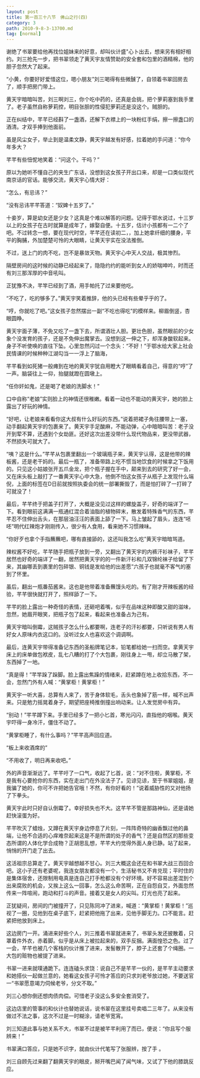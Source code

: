 ```yaml
---
layout: post
title: 第一百三十八节　佛山之行(四)
category: 3
path: 2010-9-8-3-13700.md
tag: [normal]
---
```


谢绝了书翠要给他再找位姐妹来的好意，却叫伙计盛"心卜出去，想来另有相好相约。刘三抢先一步，把书翠领走了黄天宇友情赞助的安全套和包里的酒精棉，他的胆子忽然大了起来。

“小黄，你要好好爱惜这位，嗯小朋友”刘三喝得有些微醺了，自领着书翠回房去了，顺手把房门带上。

黄天宇暗暗叫苦，刘三啊刘三，你个吃中药的，还真是会挑，把个萝莉塞到我手里了。老子虽然自称萝莉控，明目张胆的性侵犯萝莉还是没这个。贼胆的。

正在纠结中，芊芊已经斟了一盏酒，还解下衣襟上的一块粉红手绢，擦一擦盏口的酒清。才双手捧到他面前。

虽是风尘女子，举止到是温柔文静，黄天宇越发有好感，拉着她的手问道：“你今年多大？

芊芊有些忸怩地笑着：“问这个。干吗？”

原以为她听不懂自己的夹生广东话，没想到这女孩子开出口来，却是一口类似现代南京话的官话。能够交流，黄天宇心情大好：

“怎么，有忌讳？”

“没有忌讳芊芊答道：“奴婢十五岁了。”

十妾岁，算是幼女还是少女？这真是个难以解答的问题。记得于鄂水说过，十三岁以上的女孩子在古时就算是成年了，嫁娶自便。十五岁，估计小孩都有一二个了吧。不过转念一想，要在现代时空，芊芊还在读初二，，加上她拿纤细的腰身，平平的胸脯，外加楚楚可怜的大眼睛，让黄天宇实在没法推倒。

不过，送上门的肉不吃，岂不是暴敛天物。黄天宇心中天人交战，极其惨烈。

隔壁房间的这时候的动静已经起来了，隐隐约约的能听到女人的娇喘呻吟，时而还有刘三那浑厚的中音吼叫。

正犹豫不决，芊竿已经到了酒，用手帕托了过来要他吃。

“不吃了，吃的够多了。”黄天宇笑着推辞，他的头已经有些晕乎乎的了。

“哼，你就吃了吧。”这女孩子忽然摆出一副“不吃也得吃”的模样来。柳眉倒竖，杏眼圆睁。

黄天宇面子薄，不免又吃了一盏下去，所谓酒壮人胆。更壮色胆，虽然眼前的少女象个没发育的孩子，还是不免伸出魔掌去。没想到这一伸之下，却浑身酸软起来。身子不听使唤的直往下坠。心里忽然闪过一个念头：“不好！”于鄂水给大家上社会民情课的时候种种江湖勾当一一浮上了脑海，

芊芊看到如死猪一般瘫到在地的黄天宇犹自用瞪大了眼睛看着自己，得意的“哼”了一声。脑袋往上一仰，抬腿就蹬在圆墩上。

“任你奸如鬼，还是喝了老娘的洗脚水！”

口中自称“老娘”实则脸上的神情还很稚嫩。看着一动也不能动的黄天宇，她的脸上露出了好玩的神情。

“好吧，让老娘来看看你这大叔有什么好玩的东西。”说着把裙子角往腰带上一塞，动手翻起黄天宇的包裹来了。黄天宇手足酸麻，不能动弹，心中暗暗叫苦：老子没开到荤不算，还遇到个女劫匪。还好这次出差没带什么现代物品来，更没带武器，不然损失可就大了。

“咦？这是什么。”芊芊从包裹里翻出一个玻璃瓶子来，黄天宇认得，这是他带的辣板酱，还是老干妈的。最后一瓶了，准备带路上吃不惯当地饮食的时候拿之下饭用的。只见这小姑娘张开五爪金龙，把个瓶子握在手中，颠来到去的研究了好一会，又在床头板上敲打了一番黄天宇心中大急，他倒不怕这女孩子从瓶子上发现什么端倪，上面的标签在D日前就按照执委会的统一部署撕毁了，而是怕打碎了一打碎了可就没了！

最后，芊芊终于把盖子打开了，大概是没见过这样的螺旋盖子，好奇的端详了一下。看到眼前这满满一瓶通红混合着油脂的植物碎末，散发着特殊香气的东西，芊芊忍不住伸出舌头，在那层油汪汪的表面上舔了一下。马上皱起了眉头，连连“呸呸”明代红辣炮才刚刚传入，很少有人食用，看来她不习惯辣味。

“你好歹也拿个手指蘸蘸吧，哪有直接舔的，这还叫我怎么吃”黄天宇暗暗骂道。

辣权酱不好吃，芊芊随手把瓶子放到一旁，又翻出了黄天宇的内裤汗衫袜子，芊芊居然也好奇的端详了一翻，居然把黄天宇的的一件新汗衫和几双锦纶袜子给留了下来，其幽哪丢到裹里的包碎银、铜钱是发给他的出差愿”六孩子也就毫不客气的塞到了怀里。

虽后，翻出一瓶番茄酱来。这也是他带着准备蘸馒头吃的。有了刚才开辣板酱的经验，芊芊很快就打开了，照样舔了一下。

芊芊的脸上露出一种奇怪的表情，还砸吧着嘴，似乎在品味这种即酸又甜的滋味，忽然，她眉开眼笑，把瓶子包了起来，看起来也准备占为己有。

黄天宇暗叫倒霉，这贼孩子怎么什么都要啊，连老子的汗衫都要，只听说有男人有好女人原味内衣这口的。没听过女人也喜欢这个调调啊。

最后，连黄天宇带得准备记东西的圣船牌笔记本，铅笔都给她一扫而空。拿黄天宇床上的床单做包袱皮，乱七八糟的打了个大包裹，刚往身上一甩，却立马散了架，东西掉了一地。

“真是得！”芊竿跺了跺脚。脸上露出焦躁的情绪来，赶紧蹲在地上收拾东西，不一会，忽然门外有人喊：“黄掌柜！黄掌柜！”

黄天宇一听大喜，总算有人来了，苦于身体软毛，舌头也象掉了筋一样，喊不出声来。只是勉力摇晃着身子，期望把座椅推倒撞出响动来。让人发觉房中有异。

“别动！”芊芊蹲下来。手里已经多了一把小匕首，寒光闪闪，直指他的咽喉。黄天宇吓得一身冷汗，僵住不动了。

“黄掌柜睡了，有什么事吗？”芊芊高声回应道。

“板上来收酒席的”

“不用收了，明日再来收吧。”

外的声音渐渐远了。芊芊吁了一口气，收起了匕首，说：“对不住啦，黄掌柜，不是我有心要抢你的东西，实在走出门在外没法子了。见谅见谅，至于书翠姐姐，是我骗了她的，你可不许把她告官哦！不然，有你好看的！”说着威胁性的又对他扬了下拳头。

黄天宇此时只好自认倒霉了。幸好损失也不大。这芊芊不管是那路神仙，还是请她赶快滚蛋为好。

芊芊吹灭了蜡烛，又蹲在黄天宇身边停息了片刻，一阵阵奇特的幽香飘过他的鼻端，让他不合适的心痒难奈起来这是不是所谓的处子的香气？还是自然区的那些变态所谓的人体化学合成物？正胡思乱想，芊芊大约觉得外面人身已静。站了起来，悄悄的开门走了出去。

这活祖宗总算走了。黄天宇越想越不甘心。刘三大概这会还在和书翠大战三百回合吧。这小子还有老婆呢，我连女朋友都没有一个，生活秘书又不肯兑现；平时住的是集体宿舍，还限制用电真是连自己打手枪都没有个好环境。好不容易出差混到个出来腐败的机会，又挨上这么一回事，怎么这么命苦啊，正在自怨自艾，外面忽然传来一阵喧闹，跑动和打斗的声音。接着又是女人的尖叫。灯光也亮了起来。

正犹疑间，房间的门被撞开了，只见陈同冲了进来，喊道：“黄掌柜！黄掌柜！”巡视了一圈，见他到在桌子底下，赶紧把他拖了出来，见他手脚无力。口不能言。赶紧把他放到床上。

这边房门一开。涌进来好些个人，刘三推着书翠就进来了，书翠头发还披散着，只罩着件外衣，赤着脚。似乎是从床上被拉起来的，双手反捆。满面惶恐之色。过了一会，芊芊也被几个客栈的伙计推了进来，发髻散开了，脖子上还套了个绳圈。一大包的赃物也被提了进来。

书翠一进来就噗通跪下。连连磕头求饶：说自己不是芊芊一伙的，是芊芊主动要求和她搭伙一起做兰意的，她看这女孩子可怜才答应的只求刘老爷放过她，不要送官一“书翠愿意竭力伺候老爷，分文不取。”

刘三心想你倒还想肉债肉偿。可惜老子没这么多安全套消受了。

这边店里的管事的和伙计也替她说话，说书翠在这里挂号卖唱二三年了。从来没有做过不法之事，这次不过是一时糊涂，请老爷宽宵。

刘三知道此事与她关系不大，书翠不过是被芊芊利用了而已，便说：“你且写个服辨来！”

书翠满口答应，只是她不识字，就由伙计代笔写了张服辨，按了手 。

刘三自顾先过来翻了翻黄天宇的眼皮，掰开嘴巴闻了闻气味，又试了下他的膝跳反应。